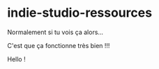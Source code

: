 # indie-studio-ressources

Normalement si tu vois ça alors...

C'est que ça fonctionne très bien !!!

Hello !